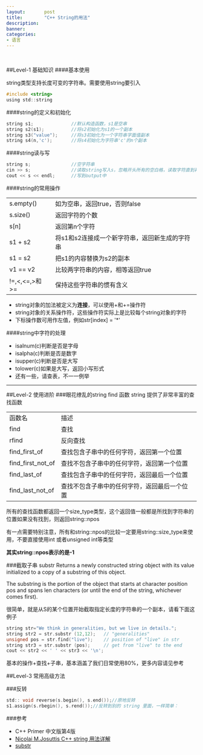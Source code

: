 ```yaml
---
layout:       post
title:        "C++ String的用法"
description: 
banner: 
categories: 
- 语言
---
```

<br />

##Level-1  基础知识
####基本使用

string类型支持长度可变的字符串。需要使用string要引入

```c
#include <string>
using std::string
```



####string的定义和初始化

```c
string s1;				//默认构造函数，s1是空串
string s2(s1);			//将s2初始化为s1的一个副本
string s3("value");		//将s3初始化为一个字符串字面值副本
string s4(n,'c');		//将s4初始化为字符串'c'的n个副本
```


####string读与写

```c
string s;				//空字符串
cin >> s;				//读取string写入s，忽略开头所有的空白格，读取字符直到再次遇到空白符
cout << s << endl;		//写到output中
```


####string的常用操作
<div class="row">
    <div class="span2">
<table>
   <tr>
      <td>s.empty()</td>
      <td>如为空串，返回true，否则false</td>
   </tr>
   <tr>
      <td>s.size()</td>
      <td>返回字符的个数</td>
   </tr>
   <tr>
      <td>s[n]</td>
      <td>返回第n个字符</td>
   </tr>
   <tr>
      <td>s1 + s2</td>
      <td>将s1和s2连接成一个新字符串，返回新生成的字符串</td>
   </tr>
   <tr>
      <td>s1 = s2</td>
      <td>把s1的内容替换为s2的副本</td>
   </tr>
   <tr>
      <td>v1 == v2</td>
      <td>比较两字符串的内容，相等返回true</td>
   </tr>
   <tr>
      <td>!=,<,<=,>和>=</td>
      <td>保持这些字符串的惯有含义</td>
   </tr>
</table>
	</div>
</div>

- string对象的加法被定义为**连接**，可以使用+和+=操作符
- string对象的关系操作符，这些操作符实际上是比较每个string对象的字符
- 下标操作数可用作左值，例如str[index] = '*'


####string中字符的处理
- isalnum(c)判断是否是字母
- isalpha(c)判断是否是数字
- isupper(c)判断是否是大写
- tolower(c)如果是大写，返回小写形式
- 还有一些，请查表，不一一例举

---
##Level-2  使用进阶
###眼花缭乱的string find 函数
string 提供了非常丰富的查找函数
<table>
   <tr>
      <td>函数名 </td>
      <td>描述&#160;</td>
   </tr>
   <tr>
      <td>find</td>
      <td>查找</td>
   </tr>
   <tr>
      <td>rfind</td>
      <td>反向查找</td>
   </tr>
   <tr>
      <td>find_first_of</td>
      <td>查找包含子串中的任何字符，返回第一个位置</td>
   </tr>
   <tr>
      <td>find_first_not_of</td>
      <td>查找不包含子串中的任何字符，返回第一个位置</td>
   </tr>
   <tr>
      <td>find_last_of</td>
      <td>查找包含子串中的任何字符，返回最后一个位置</td>
   </tr>
   <tr>
      <td>find_last_not_of</td>
      <td>查找不包含子串中的任何字符，返回最后一个位置</td>
   </tr>
</table>
所有的查找函数都返回一个size_type类型，这个返回值一般都是所找到字符串的位置如果没有找到，则返回string::npos

有一点需要特别注意，所有和string::npos的比较一定要用string::size_type来使用，不要直接使用int 或者unsigned int等类型

**其实string::npos表示的是-1**

###截取子串 substr
Returns a newly constructed string object with its value initialized to a copy of a substring of this object.

The substring is the portion of the object that starts at character position pos and spans len characters (or until the end of the string, whichever comes first).

很简单，就是从S的某个位置开始截取指定长度的字符串的一个副本，请看下面这例子

```c
string str="We think in generalities, but we live in details.";
string str2 = str.substr (12,12);   // "generalities"
unsigned pos = str.find("live");    // position of "live" in str
string str3 = str.substr (pos);     // get from "live" to the end
cout << str2 << ' ' << str3 << '\n';
```

基本的操作+查找+子串，基本涵盖了我们日常使用80%，更多内容请见参考

##Level-3  常用高级方法

###反转

```c
std:: void reverse(s.begin(), s.end());//原地反转
s1.assign(s.rbegin(), s.rend());//反转到别的 string 里面，一样简单：
```

###参考
- C++ Primer 中文版第4版
- [Nicolai M.Josuttis C++ string 用法详解](https://www.byvoid.com/blog/cpp-string/)
- [substr](http://www.cplusplus.com/reference/string/string/substr/)




